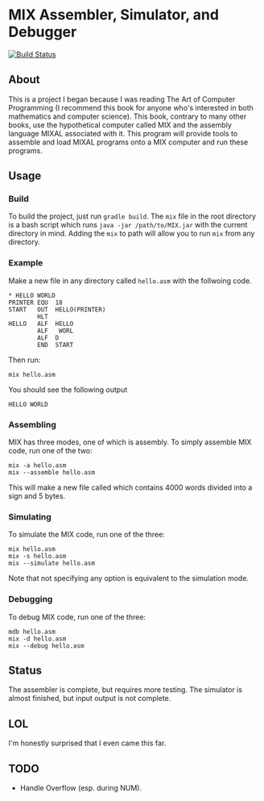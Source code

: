 # MIX Assembler, Simulator, and Debugger 
[![Build Status](https://travis-ci.org/thkim1011/mix.svg?branch=master)](https://travis-ci.org/thkim1011/mix)

## About
This is a project I began because I was reading The Art of Computer Programming 
(I recommend this book for anyone who's interested in both mathematics and computer 
science). This book, contrary to many other books, use the hypothetical computer
called MIX and the assembly language MIXAL associated with it. This program will 
provide tools to assemble and load MIXAL programs onto a MIX computer and run 
these programs. 

## Usage

### Build
To build the project, just run `gradle build`. The `mix` file in the root directory 
is a bash script which runs `java -jar /path/to/MIX.jar` with the current directory
 in mind. Adding the `mix` to path will allow you to run `mix` from any directory. 

### Example
Make a new file in any directory called `hello.asm` with the follwoing code.
```
* HELLO WORLD
PRINTER EQU  18
START   OUT  HELLO(PRINTER)
        HLT
HELLO   ALF  HELLO
        ALF   WORL
        ALF  D
        END  START
```
Then run:
```
mix hello.asm
```
You should see the following output
```
HELLO WORLD
```

### Assembling
MIX has three modes, one of which is assembly. To simply assemble MIX code, run one of the two:
```
mix -a hello.asm
mix --assemble hello.asm
```
This will make a new file called which contains 4000 words divided into a sign and 5 bytes.

### Simulating
To simulate the MIX code, run one of the three:
```
mix hello.asm
mix -s hello.asm
mix --simulate hello.asm
```
Note that not specifying any option is equivalent to the simulation mode.


### Debugging
To debug MIX code, run one of the three:
```
mdb hello.asm
mix -d hello.asm
mix --debug hello.asm
```

## Status
The assembler is complete, but requires more testing. The simulator is almost finished, 
but input output is not complete. 

## LOL
I'm honestly surprised that I even came this far.

## TODO
* Handle Overflow (esp. during NUM).